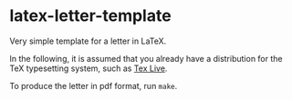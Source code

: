 # latex-letter-template
Very simple template for a letter in LaTeX.

In the following, it is assumed that you already have a distribution for the TeX typesetting system, such as [Tex Live](https://www.tug.org/texlive/).

To produce the letter in pdf format, run `make`.
